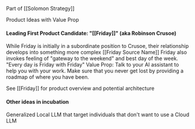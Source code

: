 Part of [[Solomon Strategy]]

Product Ideas with Value Prop

#### Leading First Product Candidate:  "[[Friday]]" (aka Robinson Crusoe)

While Friday is initially in a subordinate position to Crusoe, their relationship develops into something more complex
[[Friday Source Name]]
Friday also invokes feeling of "gateway to the weekend" and best day of the week.
"Every day is Friday with Friday"
Value Prop:  Talk to your AI assistant to help you with your work.  Make sure that you never get lost by providing a roadmap of where you have been.

See [[Friday]] for product overview and potential architecture



#### Other ideas in incubation

Generalized Local LLM that target individuals that don't want to use a Cloud LLM

